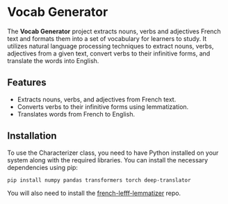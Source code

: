# Vocab Generator

The **Vocab Generator** project extracts nouns, verbs and adjectives French text and formats them into a set of vocabulary for learners to study. It utilizes natural language processing techniques to extract nouns, verbs, adjectives from a given text, convert verbs to their infinitive forms, and translate the words into English. 

## Features
- Extracts nouns, verbs, and adjectives from French text.
- Converts verbs to their infinitive forms using lemmatization.
- Translates words from French to English.

## Installation

To use the Characterizer class, you need to have Python installed on your system along with the required libraries. You can install the necessary dependencies using pip:

```bash
pip install numpy pandas transformers torch deep-translator
```

You will also need to install the [french-lefff-lemmatizer](https://github.com/ClaudeCoulombe/FrenchLefffLemmatizer) repo.
